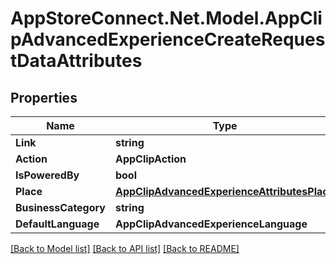 # AppStoreConnect.Net.Model.AppClipAdvancedExperienceCreateRequestDataAttributes

## Properties

Name | Type | Description | Notes
------------ | ------------- | ------------- | -------------
**Link** | **string** |  | 
**Action** | **AppClipAction** |  | [optional] 
**IsPoweredBy** | **bool** |  | 
**Place** | [**AppClipAdvancedExperienceAttributesPlace**](AppClipAdvancedExperienceAttributesPlace.md) |  | [optional] 
**BusinessCategory** | **string** |  | [optional] 
**DefaultLanguage** | **AppClipAdvancedExperienceLanguage** |  | 

[[Back to Model list]](../README.md#documentation-for-models) [[Back to API list]](../README.md#documentation-for-api-endpoints) [[Back to README]](../README.md)

